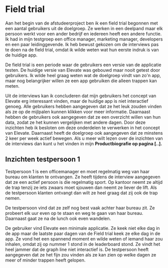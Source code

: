 # Field trial

Aan het begin van de afstudeerproject ben ik een field trial begonnen met een aantal gebruikers uit de doelgroep. Ze werken in een deelpand maar elk persoon werkt voor een ander bedrijf en iedereen heeft een andere functie. Ik had in mijn testgroep een office manager, marketing manager, developers en een paar leidinggevende. Ik heb bewust gekozen om de interviews pas te doen na de field trial, omdat ik wilde weten wat hun eerste indruk is van de huidige app. 

De field trial is een periode waar de gebruikers een versie van de applicatie testen. De huidige versie van Elevate was gebouwd maar nooit getest door gebruikers. Ik wilde heel graag weten wat de doelgroep vindt van zo'n app, maar nog belangrijker willen ze een app gebruiken die alleen trappen kan meten. 

Uit de interviews kan ik concluderen dat mijn gebruikers het concept van Elevate erg interessant vinden, maar de huidige app is niet interactief genoeg. Alle gebruikers hebben aangegeven dat ze het leuk zouden vinden als ze op de mijlpalen kunnen klikken voor meer informatie. Daarnaast hebben de gebruikers ook aangegeven dat ze een overzicht willen van hun data, zodat ze het kunnen vergelijken met andere dagen. Door deze inzichten heb ik besloten om deze onderdelen te verwerken in het concept van Elevate. Daarnaast heeft de doelgroep ook aangegeven dat ze minstens 2 keer per week actief bewegen. Als u meer wilt lezen over de inzichten van de interviews dan kunt u het vinden in mijn **Productbiografie op pagina \[..\].**

## **Inzichten testpersoon 1**

Testpersoon 1 is een officemanager en moet regelmatig weg van haar bureau om klanten te ontvangen. Ze heeft tijdens de interview aangegeven dat ze een actief persoon is die regelmatig sport. Op kantoor neemt ze altijd de trap tenzij ze iets zwaars moet sjouwen dan neemt ze liever de lift. Als de testpersoon klanten ontvangt dan wilt ze heel graag dat zij ook de trap nemen. 

De testpersoon vind dat ze zelf nog best vaak achter haar bureau zit. Ze probeert elk uur even op te staan en weg te gaan van haar bureau. Daarnaast gaat ze na de lunch ook even wandelen. 

De gebruiker vind Elevate een minimale applicatie. Ze keek niet elke dag in de app maar de laatste paar dagen van de Field trial keek ze elke dag in de app. Ze vond het een spannend moment en wilde weten of iemand haar zou inhalen, omdat zij op nummer 1 stond in de leaderboard stond. Ze vindt het heel jammer dat de graph line niet interactief is. De testpersoon heeft aangegeven dat ze het fijn zou vinden als ze kan zien op welke dagen ze meer of minder trappen heeft gelopen.  

